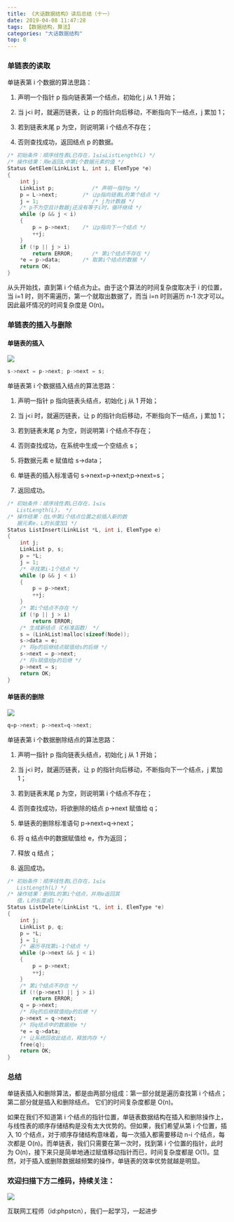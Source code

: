 ```yaml
---
title: 《大话数据结构》读后总结（十一）
date: 2019-04-08 11:47:28
tags: 【数据结构，算法】
categories: "大话数据结构"
top: 0
---
```


### 单链表的读取

单链表第 i 个数据的算法思路：

1. 声明一个指针 p 指向链表第一个结点，初始化 j 从 1 开始；

2. 当 j<i 时，就遍历链表，让 p 的指针向后移动，不断指向下一结点，j 累加 1；

3. 若到链表末尾 p 为空，则说明第 i 个结点不存在；

4. 否则查找成功，返回结点 p 的数据。

```c
/* 初始条件：顺序线性表L已存在，1≤i≤ListLength(L) */
/* 操作结果：用e返回L中第i个数据元素的值 */
Status GetElem(LinkList L, int i, ElemType *e)
{
    int j;
    LinkList p;            /* 声明一指针p */
    p = L->next;        /* 让p指向链表L的第个结点 */
    j = 1;                 /* j为计数器 */
    /* p不为空且计数器j还没有等于i时，循环继续 */
    while (p && j < i)
    {
        p = p->next;    /* 让p指向下一个结点 */
        ++j;
    }
    if (!p || j > i)
        return ERROR;      /* 第i个结点不存在 */
    *e = p->data;       /* 取第i个结点的数据 */
    return OK;
}
```

从头开始找，直到第 i 个结点为止。由于这个算法的时间复杂度取决于 i 的位置，当 i=1 时，则不需遍历，第一个就取出数据了，而当 i=n 时则遍历 n-1 次才可以。因此最坏情况的时间复杂度是 O(n)。

### 单链表的插入与删除

#### 单链表的插入

![](http://ww1.sinaimg.cn/large/a616b9a4gy1g4y027yrq5j20lc0dpwep.jpg)

```c
s->next = p->next; p->next = s;
```

单链表第 i 个数据插入结点的算法思路：

1. 声明一指针 p 指向链表头结点，初始化 j 从 1 开始；

2. 当 j<i 时，就遍历链表，让 p 的指针向后移动，不断指向下一结点，j 累加 1；

3. 若到链表末尾 p 为空，则说明第 i 个结点不存在；

4. 否则查找成功，在系统中生成一个空结点 s；

5. 将数据元素 e 赋值给 s->data；

6. 单链表的插入标准语句 s->next=p->next;p->next=s；

7. 返回成功。

```c
/* 初始条件：顺序线性表L已存在，1≤i≤
   ListLength(L)， */
/* 操作结果：在L中第i个结点位置之前插入新的数
   据元素e，L的长度加1 */
Status ListInsert(LinkList *L, int i, ElemType e)
{
    int j;
    LinkList p, s;
    p = *L;
    j = 1;
    /* 寻找第i-1个结点 */
    while (p && j < i)
    {
        p = p->next;
        ++j;
    }
    /* 第i个结点不存在 */
    if (!p || j > i)
        return ERROR;
    /* 生成新结点（C标准函数） */
    s = (LinkList)malloc(sizeof(Node));
    s->data = e;
    /* 将p的后继结点赋值给s的后继 */
    s->next = p->next;
    /* 将s赋值给p的后继 */
    p->next = s;
    return OK;
}
```

#### 单链表的删除

![](http://ww1.sinaimg.cn/large/a616b9a4gy1g4y0jza8zaj20w00bfjrj.jpg)

```c
q=p->next; p->next=q->next;
```

单链表第 i 个数据删除结点的算法思路：

1. 声明一指针 p 指向链表头结点，初始化 j 从 1 开始；

2. 当 j<i 时，就遍历链表，让 p 的指针向后移动，不断指向下一个结点，j 累加 1；

3. 若到链表末尾 p 为空，则说明第 i 个结点不存在；

4. 否则查找成功，将欲删除的结点 p->next 赋值给 q；

5. 单链表的删除标准语句 p->next=q->next；

6. 将 q 结点中的数据赋值给 e，作为返回；

7. 释放 q 结点；

8. 返回成功。

```c
/* 初始条件：顺序线性表L已存在，1≤i≤
   ListLength(L) */
/* 操作结果：删除L的第i个结点，并用e返回其
   值，L的长度减1 */
Status ListDelete(LinkList *L, int i, ElemType *e)
{
    int j;
    LinkList p, q;
    p = *L;
    j = 1;
    /* 遍历寻找第i-1个结点 */
    while (p->next && j < i)
    {
        p = p->next;
        ++j;
    }
    /* 第i个结点不存在 */
    if (!(p->next) || j > i)
        return ERROR;
    q = p->next;
    /* 将q的后继赋值给p的后继 */
    p->next = q->next;
    /* 将q结点中的数据给e */
    *e = q->data;
    /* 让系统回收此结点，释放内存 */
    free(q);
    return OK;
}
```

### 总结

单链表插入和删除算法，都是由两部分组成：第一部分就是遍历查找第 i 个结点；第二部分就是插入和删除结点。
它们的时间复杂度都是 O(n)。

如果在我们不知道第 i 个结点的指针位置，单链表数据结构在插入和删除操作上，与线性表的顺序存储结构是没有太大优势的。但如果，我们希望从第 i 个位置，插入 10 个结点，对于顺序存储结构意味着，每一次插入都需要移动 n-i 个结点，每次都是 O(n)。而单链表，我们只需要在第一次时，找到第 i 个位置的指针，此时为 O(n)，接下来只是简单地通过赋值移动指针而已，时间复杂度都是 O(1)。显然，对于插入或删除数据越频繁的操作，单链表的效率优势就越是明显。

### 欢迎扫描下方二维码，持续关注：

![](http://ww1.sinaimg.cn/large/a616b9a4gy1g4xzv954a4j20760763yo.jpg)

互联网工程师（id:phpstcn），我们一起学习，一起进步
